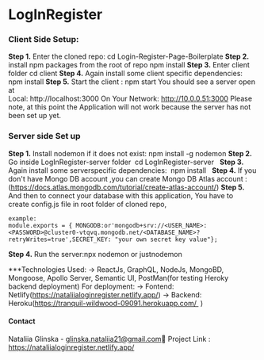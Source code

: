 # LogInRegister

### Client Side Setup:
**Step 1.** Enter the cloned repo:
cd Login-Register-Page-Boilerplate
**Step 2.** install npm packages from the root of repo 
npm install 
**Step 3.** Enter client folder 
cd client
**Step 4.** Again install some client specific dependencies: 
npm install
**Step 5.** Start the client : 
npm start
You should see a server open at  
Local:   http://localhost:3000
On Your Network:  http://10.0.0.51:3000
Please note, at this point the Application will not work because the server has not been set up yet.

### Server side Set up
**Step 1.** Install nodemon if it does not exist:
npm install -g nodemon
**Step 2.** Go inside LogInRegister-server folder
 cd LogInRegister-server  
**Step 3.** Again install some serverspecific dependencies: 
npm install  
**Step 4.** If you don't have Mongo DB account ,you can create Mongo DB Atlas account :
(https://docs.atlas.mongodb.com/tutorial/create-atlas-account/)
**Step 5.** And then to connect your database with this application, You have to create config.js file in root folder of cloned repo,

```
example:
module.exports = { MONGODB:or'mongodb+srv://<USER_NAME>:<PASSWORD>@cluster0-vtqvq.mongodb.net/<DATABASE_NAME>?retryWrites=true',SECRET_KEY: "your own secret key value"};
```  

**Step 4.**  Run the server:npx nodemon or justnodemon
  
***Technologies Used:
-> ReactJs, GraphQL, NodeJs, MongoBD, Mongoose, Apollo Server, Semantic UI, PostMan(for testing Heroky backend deployment)
For deployment:
-> Fontend: Netlify(https://nataliialoginregister.netlify.app/)
-> Backend: Heroku(https://tranquil-wildwood-09091.herokuapp.com/  )

#### Contact

Nataliia Glinska - glinska.nataliia21@gmail.com📩
Project Link : https://nataliialoginregister.netlify.app/
